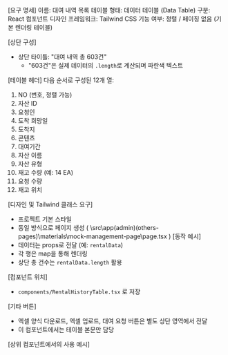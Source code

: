 [요구 명세]
이름: 대여 내역 목록 테이블
형태: 데이터 테이블 (Data Table)
구분: React 컴포넌트
디자인 프레임워크: Tailwind CSS
기능 여부: 정렬 / 페이징 없음 (기본 렌더링 테이블)

[상단 구성]
- 상단 타이틀: "대여 내역 총 603건"
  - "603건"은 실제 데이터의 `.length`로 계산되며 파란색 텍스트

[테이블 헤더]
다음 순서로 구성된 12개 열:
1. NO (번호, 정렬 가능)
2. 자산 ID
3. 요청인
4. 도착 희망일
5. 도착지
6. 콘텐츠
7. 대여기간
8. 자산 이름
9. 자산 유형
10. 재고 수량 (예: 14 EA)
11. 요청 수량
12. 재고 위치

[디자인 및 Tailwind 클래스 요구]
- 프로젝트 기본 스타일
- 동일 방식으로 페이지 생성 ( \src\app\(admin)\(others-pages)\materials\mock-management-page\page.tsx )
[동작 예시]
- 데이터는 props로 전달 (예: `rentalData`)
- 각 행은 map을 통해 렌더링
- 상단 총 건수는 `rentalData.length` 활용

[컴포넌트 위치]
- `components/RentalHistoryTable.tsx` 로 저장

[기타 버튼]
- 엑셀 양식 다운로드, 엑셀 업로드, 대여 요청 버튼은 별도 상단 영역에서 전달
- 이 컴포넌트에서는 테이블 본문만 담당

[상위 컴포넌트에서의 사용 예시]